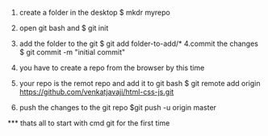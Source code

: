 1. create a folder in the desktop
	$ mkdr myrepo
2. open git bash and 
	$ git init
	
3. add the folder to the git
	$ git add folder-to-add/*
4.commit the changes
	$ git commit -m "initial commit"
5. you have to create a repo from the browser by this time

6. your repo is the remot repo and add it to git bash
	$ git remote add origin https://github.com/venkatjavaji/html-css-js.git

7. push the changes to the git repo
	$git push -u origin master
	
*** thats all to start with cmd git for the first time


